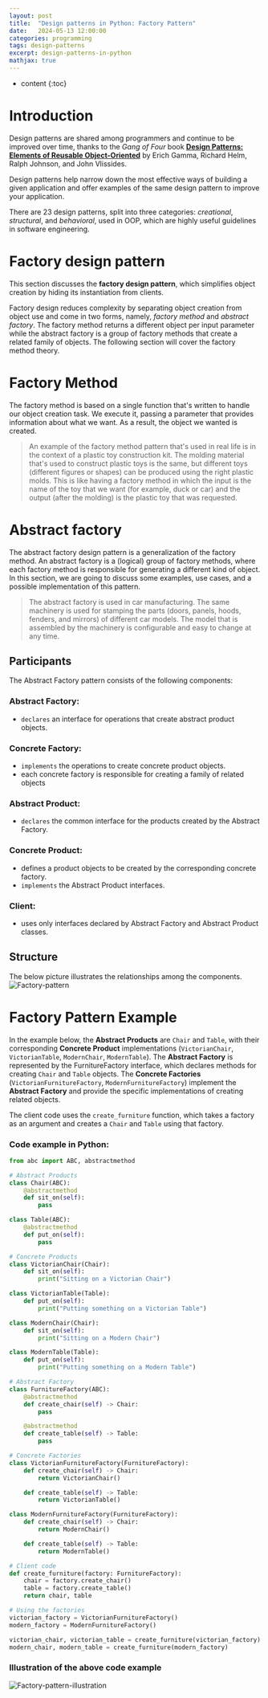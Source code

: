 ```yaml
---
layout: post
title:  "Design patterns in Python: Factory Pattern"
date:   2024-05-13 12:00:00
categories: programming
tags: design-patterns
excerpt: design-patterns-in-python
mathjax: true
---
```


* content
{:toc}

# Introduction

Design patterns are shared among programmers and continue to be improved over time, thanks to the *Gang of Four* book [**Design Patterns: Elements of Reusable Object-Oriented**](https://www.amazon.com/Design-Patterns-Elements-Reusable-Object-Oriented/dp/0201633612) by Erich Gamma, Richard Helm, Ralph Johnson, and John Vlissides. 

Design patterns help narrow down the most effective ways of building a given application and offer examples of the same design pattern to improve your application. 

There are 23 design patterns, split into three categories: *creational*, *structural*, and *behavioral*, used in OOP, which are highly useful guidelines in software engineering.

# Factory design pattern

This section discusses the **factory design pattern**, which simplifies object creation by hiding its instantiation from clients. 

Factory design reduces complexity by separating object creation from object use and come in two forms, namely, *factory method* and *abstract factory*. The factory method returns a different object per input parameter while the abstract factory is a group of factory methods that create a related family of objects. The following section will cover the factory method theory.

# Factory Method

The factory method is based on a single function that's written to handle our object creation task. We execute it, passing a parameter that provides information about what we want. As a result, the object we wanted is created.

> An example of the factory method pattern that's used in real life is in the context of a plastic toy construction kit. The molding material that's used to construct plastic toys is the same, but different toys (different figures or shapes) can be produced using the right plastic molds. This is like having a factory method in which the input is the name of the toy that we want (for example, duck or car) and the output (after the molding) is the plastic toy that was requested.

# Abstract factory
The abstract factory design pattern is a generalization of the factory method. An abstract factory is a (logical) group of factory methods, where each factory method is responsible for generating a different kind of object. In this section, we are going to discuss some examples, use cases, and a possible implementation of this pattern.

> The abstract factory is used in car manufacturing. The same machinery is used for stamping the parts (doors, panels, hoods, fenders, and mirrors) of different car models. The model that is assembled by the machinery is configurable and easy to change at any time.


## Participants
The Abstract Factory pattern consists of the following components:

### Abstract Factory: 
- `declares` an interface for operations that create abstract product objects.

### Concrete Factory: 
- `implements` the operations to create concrete product objects.   
- each concrete factory is responsible for creating a family of related objects

### Abstract Product: 
- `declares` the common interface for the products created by the Abstract Factory.

### Concrete Product: 
- defines a product objects to be created by the corresponding concrete factory.
- `implements` the Abstract Product interfaces.

### Client:
- uses only interfaces declared by Abstract Factory and Abstract Product classes.

## Structure

The below picture illustrates the relationships among the components.
![Factory-pattern](/assets/images/factory-pattern-structure.png)

# Factory Pattern Example

In the example below, the **Abstract Products** are `Chair` and `Table`, with their corresponding **Concrete Product** implementations (`VictorianChair`, `VictorianTable`, `ModernChair`, `ModernTable`). The **Abstract Factory** is represented by the FurnitureFactory interface, which declares methods for creating `Chair` and `Table` objects. The **Concrete Factories** 
(`VictorianFurnitureFactory`, `ModernFurnitureFactory`) implement the **Abstract Factory** and provide the specific implementations of creating related objects.

The client code uses the `create_furniture` function, which takes a factory as an argument and creates a `Chair` and `Table` using that factory. 

### Code example in Python:
```python
from abc import ABC, abstractmethod

# Abstract Products
class Chair(ABC):
    @abstractmethod
    def sit_on(self):
        pass

class Table(ABC):
    @abstractmethod
    def put_on(self):
        pass

# Concrete Products
class VictorianChair(Chair):
    def sit_on(self):
        print("Sitting on a Victorian Chair")

class VictorianTable(Table):
    def put_on(self):
        print("Putting something on a Victorian Table")

class ModernChair(Chair):
    def sit_on(self):
        print("Sitting on a Modern Chair")

class ModernTable(Table):
    def put_on(self):
        print("Putting something on a Modern Table")

# Abstract Factory
class FurnitureFactory(ABC):
    @abstractmethod
    def create_chair(self) -> Chair:
        pass

    @abstractmethod
    def create_table(self) -> Table:
        pass

# Concrete Factories
class VictorianFurnitureFactory(FurnitureFactory):
    def create_chair(self) -> Chair:
        return VictorianChair()

    def create_table(self) -> Table:
        return VictorianTable()

class ModernFurnitureFactory(FurnitureFactory):
    def create_chair(self) -> Chair:
        return ModernChair()

    def create_table(self) -> Table:
        return ModernTable()

# Client code
def create_furniture(factory: FurnitureFactory):
    chair = factory.create_chair()
    table = factory.create_table()
    return chair, table

# Using the factories
victorian_factory = VictorianFurnitureFactory()
modern_factory = ModernFurnitureFactory()

victorian_chair, victorian_table = create_furniture(victorian_factory)
modern_chair, modern_table = create_furniture(modern_factory)
```

### Illustration of the above code example
![Factory-pattern-illustration](/assets/images/factory-pattern-illustration.png)

